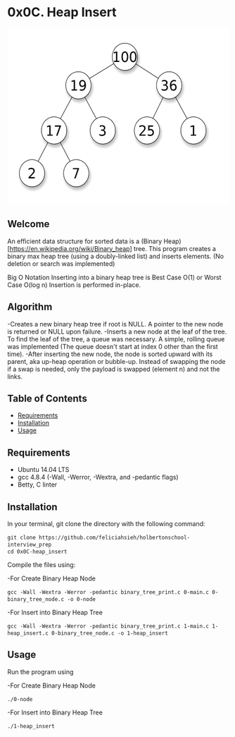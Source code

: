 # 0x0C. Heap Insert

<p align="center"><img src="MaxHeap.png" height="400px" /></p>

## Welcome

An efficient data structure for sorted data is a (Binary Heap)[https://en.wikipedia.org/wiki/Binary_heap] tree. This program creates a binary max heap tree (using a doubly-linked list) and inserts elements. (No deletion or search was implemented)

Big O Notation
Inserting into a binary heap tree is Best Case	O(1) or Worst Case O(log n)
Insertion is performed in-place.

## Algorithm
-Creates a new binary heap tree if root is NULL. A pointer to the new node is returned or NULL upon failure.
-Inserts a new node at the leaf of the tree. To find the leaf of the tree, a queue was necessary. A simple, rolling queue was implemented (The queue doesn't start at index 0 other than the first time).
-After inserting the new node, the node is sorted upward with its parent, aka up-heap operation or bubble-up. Instead of swapping the node if a swap is needed, only the payload is swapped (element n) and not the links.

## Table of Contents
* [Requirements](#requirements)
* [Installation](#installation)
* [Usage](#usage)

## Requirements
* Ubuntu 14.04 LTS
* gcc 4.8.4 (-Wall, -Werror, -Wextra, and -pedantic flags)
* Betty, C linter

## Installation
In your terminal, git clone the directory with the following command:
```
git clone https://github.com/feliciahsieh/holbertonschool-interview_prep
cd 0x0C-heap_insert
```

Compile the files using:

-For Create Binary Heap Node
```
gcc -Wall -Wextra -Werror -pedantic binary_tree_print.c 0-main.c 0-binary_tree_node.c -o 0-node
```

-For Insert into Binary Heap Tree
```
gcc -Wall -Wextra -Werror -pedantic binary_tree_print.c 1-main.c 1-heap_insert.c 0-binary_tree_node.c -o 1-heap_insert
```

## Usage

Run the program using

-For Create Binary Heap Node
```
./0-node
```

-For Insert into Binary Heap Tree
```
./1-heap_insert
```
